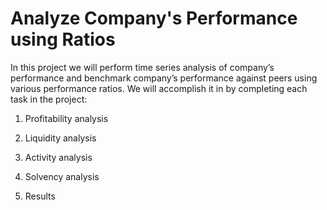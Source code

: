 
# Analyze Company's Performance using Ratios
In this project we will perform time series analysis of company’s performance and benchmark company’s performance against peers using various performance ratios. We will accomplish it in by completing each task in the project:

1. Profitability analysis

2. Liquidity analysis

3. Activity analysis

4. Solvency analysis

5. Results
